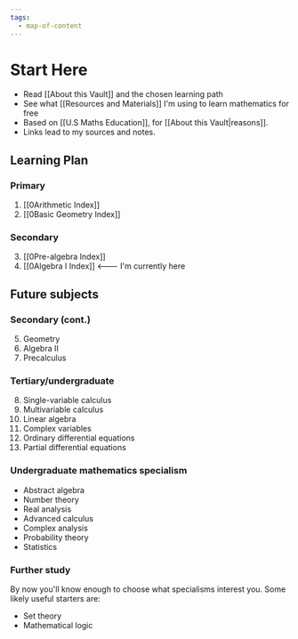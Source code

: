 ```yaml
---
tags:
  - map-of-content
---
```

# Start Here

- Read [[About this Vault]] and the chosen learning path
- See what [[Resources and Materials]] I'm using to learn mathematics for free
- Based on [[U.S Maths Education]], for [[About this Vault|reasons]].
- Links lead to my sources and notes.

## Learning Plan
### Primary
1.  [[0Arithmetic Index]] 
2.  [[0Basic Geometry Index]]
### Secondary
3.  [[0Pre-algebra Index]]
4.  [[0Algebra I Index]] <--- I'm currently here

## Future subjects
### Secondary (cont.)
5. Geometry
6. Algebra II
7. Precalculus

### Tertiary/undergraduate 
8. Single-variable calculus
9. Multivariable calculus
10. Linear algebra
11. Complex variables
12. Ordinary differential equations
13. Partial differential equations

### Undergraduate mathematics specialism
- Abstract algebra
- Number theory
- Real analysis  
- Advanced calculus
- Complex analysis
- Probability theory
- Statistics

### Further study
By now you'll know enough to choose what specialisms interest you. Some likely useful starters are:
- Set theory
- Mathematical logic
